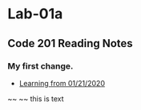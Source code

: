 # Lab-01a

## Code 201 Reading Notes

### My first change.

- [Learning from 01/21/2020](/class-1.md)


~~ ~~ this is text 